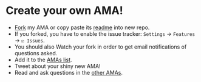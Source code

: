 # Create your own AMA!

- [Fork](https://github.com/sindresorhus/ama/fork) my AMA or copy paste its [readme](https://raw.githubusercontent.com/sindresorhus/ama/master/readme.md) into new repo.
- If you forked, you have to enable the issue tracker: `Settings` → `Features` → `☑ Issues`.
- You should also Watch your fork in order to get email notifications of questions asked.
- Add it to the [AMAs list](https://github.com/sindresorhus/amas).
- Tweet about your shiny new AMA!
- Read and ask questions in the [other AMAs](https://github.com/sindresorhus/amas).
